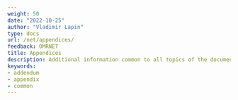 ```yaml
---
weight: 50
date: "2022-10-25"
author: "Vladimir Lapin"
type: docs
url: /net/appendices/
feedback: OMRNET
title: Appendices
description: Additional information common to all topics of the documentation.
keywords:
- addendum
- appendix
- common
---
```


